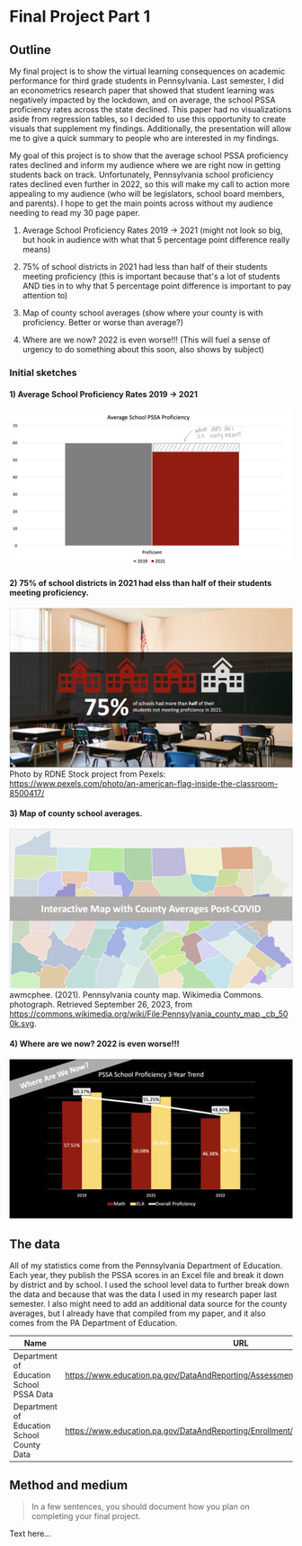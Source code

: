 # Final Project Part 1

## Outline 
 
My final project is to show the virtual learning consequences on academic performance for third grade students in Pennsylvania. Last semester, I did an econometrics research paper that showed that student learning was negatively impacted by the lockdown, and on average, the school PSSA proficiency rates across the state declined. This paper had no visualizations aside from regression tables, so I decided to use this opportunity to create visuals that supplement my findings. Additionally, the presentation will allow me to give a quick summary to people who are interested in my findings.

My goal of this project is to show that the average school PSSA proficiency rates declined and inform my audience where we are right now in getting students back on track. Unfortunately, Pennsylvania school proficiency rates declined even further in 2022, so this will make my call to action more appealing to my audience (who will be legislators, school board members, and parents). I hope to get the main points across without my audience needing to read my 30 page paper. 

1) Average School Proficiency Rates 2019 -> 2021 (might not look so big, but hook in audience with what that 5 percentage point difference really means)
  
2) 75% of school districts in 2021 had less than half of their students meeting proficiency (this is important because that's a lot of students AND ties in to why that 5 percentage point difference is important to pay attention to)
 
3) Map of county school averages (show where your county is with proficiency. Better or worse than average?)
   
4) Where are we now? 2022 is even worse!!! (This will fuel a sense of urgency to do something about this soon, also shows by subject)

### Initial sketches
#### 1) Average School Proficiency Rates 2019 -> 2021
![Sketch 1](Visual1.png)

#### 2) 75% of school districts in 2021 had elss than half of their students meeting proficiency.
![Sketch 2](Visual2.png)
Photo by RDNE Stock project from Pexels: https://www.pexels.com/photo/an-american-flag-inside-the-classroom-8500417/

#### 3) Map of county school averages.
![Sketch 3](Visual3.png)
awmcphee. (2021). Pennsylvania county map. Wikimedia Commons. photograph. Retrieved September 26, 2023, from https://commons.wikimedia.org/wiki/File:Pennsylvania_county_map,_cb_500k.svg. 

#### 4) Where are we now? 2022 is even worse!!!
![Sketch 4](Visual4.png)

## The data

All of my statistics come from the Pennsylvania Department of Education. Each year, they publish the PSSA scores in an Excel file and break it down by district and by school. I used the school level data to further break down the data and because that was the data I used in my research paper last semester. I also might need to add an additional data source for the county averages, but I already have that compiled from my paper, and it also comes from the PA Department of Education.
 

| Name | URL | Description |
|------|-----|-------------|
|  Department of Education School PSSA Data    |  https://www.education.pa.gov/DataAndReporting/Assessments/Pages/PSSA-Results.aspx   |  PSSA Year by Year scores           |
|  Department of Education School County Data    |  https://www.education.pa.gov/DataAndReporting/Enrollment/Pages/PublicSchEnrReports.aspx   |  Location Data           |

## Method and medium
> In a few sentences, you should document how you plan on completing your final project. 

Text here...


